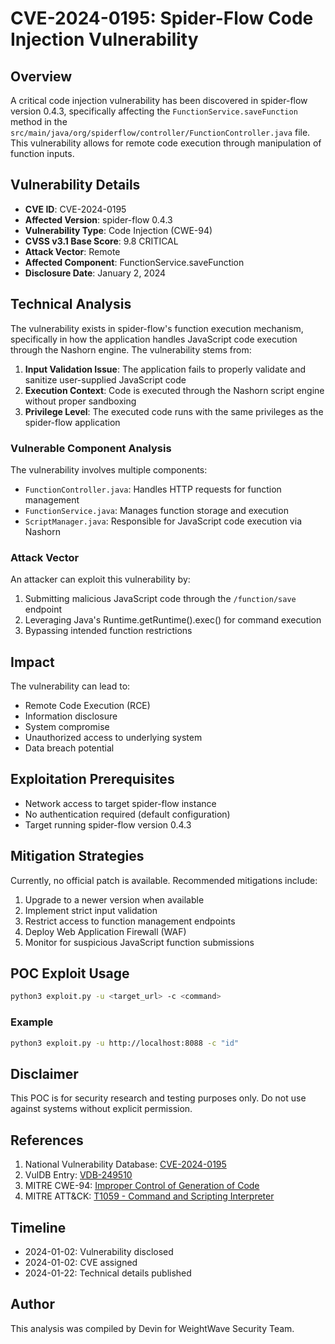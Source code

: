 # CVE-2024-0195: Spider-Flow Code Injection Vulnerability

## Overview
A critical code injection vulnerability has been discovered in spider-flow version 0.4.3, specifically affecting the `FunctionService.saveFunction` method in the `src/main/java/org/spiderflow/controller/FunctionController.java` file. This vulnerability allows for remote code execution through manipulation of function inputs.

## Vulnerability Details
- **CVE ID**: CVE-2024-0195
- **Affected Version**: spider-flow 0.4.3
- **Vulnerability Type**: Code Injection (CWE-94)
- **CVSS v3.1 Base Score**: 9.8 CRITICAL
- **Attack Vector**: Remote
- **Affected Component**: FunctionService.saveFunction
- **Disclosure Date**: January 2, 2024

## Technical Analysis
The vulnerability exists in spider-flow's function execution mechanism, specifically in how the application handles JavaScript code execution through the Nashorn engine. The vulnerability stems from:

1. **Input Validation Issue**: The application fails to properly validate and sanitize user-supplied JavaScript code
2. **Execution Context**: Code is executed through the Nashorn script engine without proper sandboxing
3. **Privilege Level**: The executed code runs with the same privileges as the spider-flow application

### Vulnerable Component Analysis
The vulnerability involves multiple components:
- `FunctionController.java`: Handles HTTP requests for function management
- `FunctionService.java`: Manages function storage and execution
- `ScriptManager.java`: Responsible for JavaScript code execution via Nashorn

### Attack Vector
An attacker can exploit this vulnerability by:
1. Submitting malicious JavaScript code through the `/function/save` endpoint
2. Leveraging Java's Runtime.getRuntime().exec() for command execution
3. Bypassing intended function restrictions

## Impact
The vulnerability can lead to:
- Remote Code Execution (RCE)
- Information disclosure
- System compromise
- Unauthorized access to underlying system
- Data breach potential

## Exploitation Prerequisites
- Network access to target spider-flow instance
- No authentication required (default configuration)
- Target running spider-flow version 0.4.3

## Mitigation Strategies
Currently, no official patch is available. Recommended mitigations include:
1. Upgrade to a newer version when available
2. Implement strict input validation
3. Restrict access to function management endpoints
4. Deploy Web Application Firewall (WAF)
5. Monitor for suspicious JavaScript function submissions

## POC Exploit Usage
```bash
python3 exploit.py -u <target_url> -c <command>
```

### Example
```bash
python3 exploit.py -u http://localhost:8088 -c "id"
```

## Disclaimer
This POC is for security research and testing purposes only. Do not use against systems without explicit permission.

## References
1. National Vulnerability Database: [CVE-2024-0195](https://nvd.nist.gov/vuln/detail/CVE-2024-0195)
2. VulDB Entry: [VDB-249510](https://vuldb.com/?id.249510)
3. MITRE CWE-94: [Improper Control of Generation of Code](https://cwe.mitre.org/data/definitions/94.html)
4. MITRE ATT&CK: [T1059 - Command and Scripting Interpreter](https://attack.mitre.org/techniques/T1059/)

## Timeline
- 2024-01-02: Vulnerability disclosed
- 2024-01-02: CVE assigned
- 2024-01-22: Technical details published

## Author
This analysis was compiled by Devin for WeightWave Security Team.
